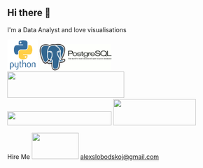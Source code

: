 ## Hi there 👋

I'm a Data Analyst and love visualisations

<img src="https://github.com/AlexSlobodskoj/AlexSlobodskoj/blob/main/python.svg" style="max-width: 70px; width: 70px; min-width: 70px; height: 70px;" />
<img src="https://github.com/AlexSlobodskoj/AlexSlobodskoj/blob/main/postgresql.gif" style="max-width: 164px; width: 164px; min-width: 60px; height: 60px;" />
<img src="https://camo.githubusercontent.com/4ff9a29eb3e9162f995053d237ea62eb0becdd860a31ba8bf3ba2bae222adef5/68747470733a2f2f63646e6c2e74626c7366742e636f6d2f73697465732f64656661756c742f66696c65732f70616765732f7461626c6561756c6f676f5f686967687265732e706e67" style="max-width: 267px; width: 267px; min-width: 60px; height: 60px;" />
<img src="https://storage.yandexcloud.net/datalens-promo-prod/assets/logo-new.svg" style="max-width: 238px; width: 238px; min-width: 32px; height: 32px;" />
<img src="https://pub-c2c1d9230f0b4abb9b0d2d95e06fd4ef.r2.dev/sites/113/2017/06/power-bi-logo.jpg" style="max-width: 189px; width: 189px; min-width: 60px; height: 60px;" />

Hire Me <img src="https://media1.giphy.com/media/v1.Y2lkPTc5MGI3NjExa3NmbG14aXNnOGxuODB6dGt2N3ZoYW1oanh1cmdiZ2QxcDE4aDFrciZlcD12MV9pbnRlcm5hbF9naWZfYnlfaWQmY3Q9Zw/fbfV1naktgX34jDNy7/giphy.gif" style="max-width: 107px; width: 107px; min-width: 60px; height: 60px;" /> alexslobodskoj@gmail.com



<!--
**AlexSlobodskoj/AlexSlobodskoj** is a ✨ _special_ ✨ repository because its `README.md` (this file) appears on your GitHub profile.

Here are some ideas to get you started:

- 🔭 I’m currently working on ...
- 🌱 I’m currently learning ...
- 👯 I’m looking to collaborate on ...
- 🤔 I’m looking for help with ...
- 💬 Ask me about ...
- 📫 How to reach me: ...
- 😄 Pronouns: ...
- ⚡ Fun fact: ...
-->
